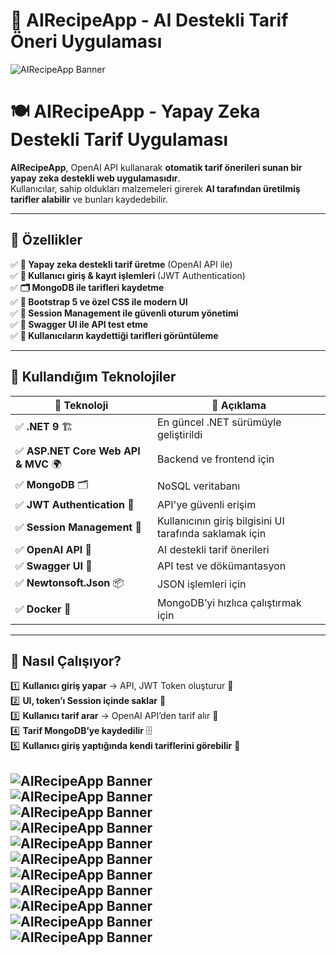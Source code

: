 # 🚀 AIRecipeApp - AI Destekli Tarif Öneri Uygulaması

![AIRecipeApp Banner](https://github.com/busenurdmb/AIRecipeApp/blob/master/AIRecipeApp.UI/image/Home2.jpeg)  

# 🍽️ AIRecipeApp - Yapay Zeka Destekli Tarif Uygulaması  

**AIRecipeApp**, OpenAI API kullanarak **otomatik tarif önerileri sunan bir yapay zeka destekli web uygulamasıdır**.  
Kullanıcılar, sahip oldukları malzemeleri girerek **AI tarafından üretilmiş tarifler alabilir** ve bunları kaydedebilir.  

---

## 🎯 Özellikler  

✅ **🤖 Yapay zeka destekli tarif üretme** (OpenAI API ile)  
✅ **🔐 Kullanıcı giriş & kayıt işlemleri** (JWT Authentication)  
✅ **🗂️ MongoDB ile tarifleri kaydetme**  
✅ **🎨 Bootstrap 5 ve özel CSS ile modern UI**  
✅ **💾 Session Management ile güvenli oturum yönetimi**  
✅ **📜 Swagger UI ile API test etme**  
✅ **👀 Kullanıcıların kaydettiği tarifleri görüntüleme**  

---

## 🔹 Kullandığım Teknolojiler  

| 🚀 Teknoloji | 📝 Açıklama |
|-------------|-----------|
| ✅ **.NET 9** 🏗 | En güncel .NET sürümüyle geliştirildi |
| ✅ **ASP.NET Core Web API & MVC** 🌍 | Backend ve frontend için |
| ✅ **MongoDB** 🗂 | NoSQL veritabanı |
| ✅ **JWT Authentication** 🔐 | API'ye güvenli erişim |
| ✅ **Session Management** 💾 | Kullanıcının giriş bilgisini UI tarafında saklamak için |
| ✅ **OpenAI API** 🤖 | AI destekli tarif önerileri |
| ✅ **Swagger UI** 📜 | API test ve dökümantasyon |
| ✅ **Newtonsoft.Json** 📦 | JSON işlemleri için |
| ✅ **Docker** 🐳 | MongoDB’yi hızlıca çalıştırmak için |

---

## 🔹 Nasıl Çalışıyor?  

1️⃣ **Kullanıcı giriş yapar** → API, JWT Token oluşturur 🔑  
2️⃣ **UI, token’ı Session içinde saklar** 💾  
3️⃣ **Kullanıcı tarif arar** → OpenAI API’den tarif alır 🤖  
4️⃣ **Tarif MongoDB’ye kaydedilir** 🗄  
5️⃣ **Kullanıcı giriş yaptığında kendi tariflerini görebilir** 👀

![AIRecipeApp Banner](https://github.com/busenurdmb/AIRecipeApp/blob/master/AIRecipeApp.UI/image/Home.jpeg)  
![AIRecipeApp Banner](https://github.com/busenurdmb/AIRecipeApp/blob/master/AIRecipeApp.UI/image/Home2.jpeg)  
![AIRecipeApp Banner](https://github.com/busenurdmb/AIRecipeApp/blob/master/AIRecipeApp.UI/image/GirişEkranı.jpeg)  
![AIRecipeApp Banner](https://github.com/busenurdmb/AIRecipeApp/blob/master/AIRecipeApp.UI/image/MyRecipe.jpeg)  
![AIRecipeApp Banner](https://github.com/busenurdmb/AIRecipeApp/blob/master/AIRecipeApp.UI/image/SearchRecipe.jpeg)  
![AIRecipeApp Banner](https://github.com/busenurdmb/AIRecipeApp/blob/master/AIRecipeApp.UI/image/Recipe2.jpeg)  
![AIRecipeApp Banner](https://github.com/busenurdmb/AIRecipeApp/blob/master/AIRecipeApp.UI/image/Recipe3.jpeg)  
![AIRecipeApp Banner](https://github.com/busenurdmb/AIRecipeApp/blob/master/AIRecipeApp.UI/image/MyRecipe2.jpeg)  
![AIRecipeApp Banner](https://github.com/busenurdmb/AIRecipeApp/blob/master/AIRecipeApp.UI/image/myrecibemodal.jpeg)  
![AIRecipeApp Banner](https://github.com/busenurdmb/AIRecipeApp/blob/master/AIRecipeApp.UI/image/GetAllRecipe.jpeg)  
![AIRecipeApp Banner](https://github.com/busenurdmb/AIRecipeApp/blob/master/AIRecipeApp.UI/image/Home4.jpeg)  
---


